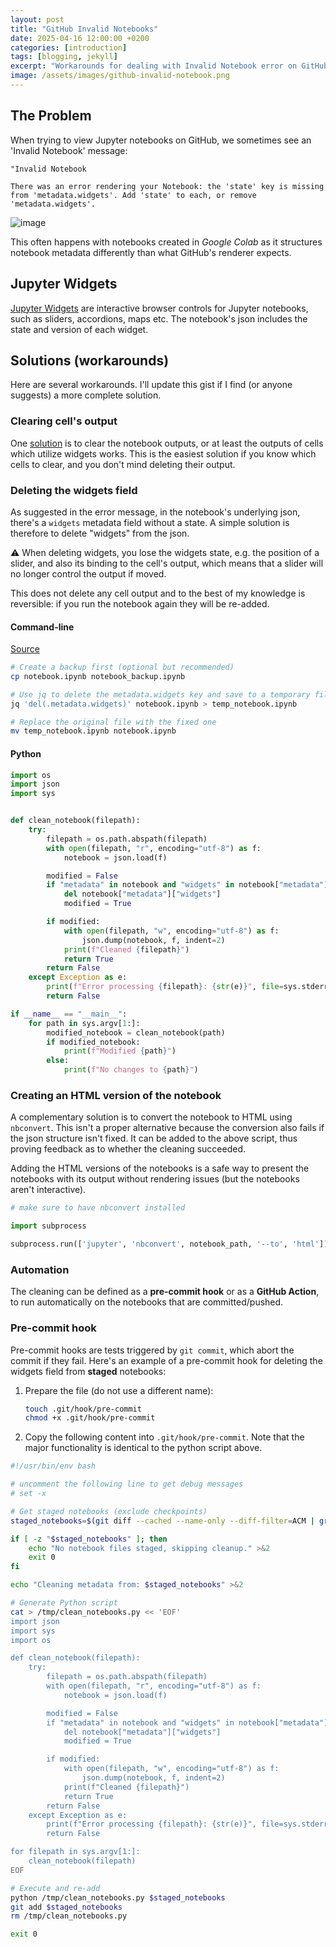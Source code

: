 ```yaml
---
layout: post
title: "GitHub Invalid Notebooks"
date: 2025-04-16 12:00:00 +0200
categories: [introduction]
tags: [blogging, jekyll]
excerpt: "Workarounds for dealing with Invalid Notebook error on GitHub"
image: /assets/images/github-invalid-notebook.png
---
```


## The Problem

When trying to view Jupyter notebooks on GitHub, we sometimes see an 'Invalid Notebook' message:

```text
"Invalid Notebook

There was an error rendering your Notebook: the 'state' key is missing from 'metadata.widgets'. Add 'state' to each, or remove 'metadata.widgets'.
```

![image](https://gist.github.com/user-attachments/assets/baacf996-4594-45b5-8d8d-0a21e3db37dd)

This often happens with notebooks created in _Google Colab_ as it structures notebook metadata differently than what GitHub's renderer expects.

## Jupyter Widgets

[Jupyter Widgets](https://ipywidgets.readthedocs.io/en/latest) are interactive browser controls for Jupyter notebooks, such as sliders, accordions, maps etc.
The notebook's json includes the state and version of each widget.

## Solutions (workarounds)

Here are several workarounds. I'll update this gist if I find (or anyone suggests) a more complete solution.

### Clearing cell's output

One [solution](https://github.com/orgs/community/discussions/155944#discussioncomment-12749143) is to clear the notebook outputs, or at least the outputs of cells which utilize widgets works. This is the easiest solution if you know which cells to clear, and you don't mind deleting their output.

### Deleting the widgets field

As suggested in the error message, in the notebook's underlying json, there's a `widgets` metadata field without a state. A simple solution is therefore to delete "widgets" from the json.

⚠️ When deleting widgets, you lose the widgets state, e.g. the position of a slider, and also its binding to the cell's output, which means that a slider will no longer control the output if moved.

This does not delete any cell output and to the best of my knowledge is reversible: if you run the notebook again they will be re-added.

#### Command-line

[Source](https://github.com/orgs/community/discussions/155944#discussioncomment-12845735)

```sh
# Create a backup first (optional but recommended)
cp notebook.ipynb notebook_backup.ipynb

# Use jq to delete the metadata.widgets key and save to a temporary file
jq 'del(.metadata.widgets)' notebook.ipynb > temp_notebook.ipynb

# Replace the original file with the fixed one
mv temp_notebook.ipynb notebook.ipynb
```

#### Python

```python
import os
import json
import sys


def clean_notebook(filepath):
    try:
        filepath = os.path.abspath(filepath)
        with open(filepath, "r", encoding="utf-8") as f:
            notebook = json.load(f)

        modified = False
        if "metadata" in notebook and "widgets" in notebook["metadata"]:
            del notebook["metadata"]["widgets"]
            modified = True

        if modified:
            with open(filepath, "w", encoding="utf-8") as f:
                json.dump(notebook, f, indent=2)
            print(f"Cleaned {filepath}")
            return True
        return False
    except Exception as e:
        print(f"Error processing {filepath}: {str(e)}", file=sys.stderr)
        return False

if __name__ == "__main__":
    for path in sys.argv[1:]:
        modified_notebook = clean_notebook(path)
        if modified_notebook:
            print(f"Modified {path}")
        else:
            print(f"No changes to {path}")
```

### Creating an HTML version of the notebook

A complementary solution is to convert the notebook to HTML using `nbconvert`.
This isn't a proper alternative because the conversion also fails if the json structure isn't fixed.
It can be added to the above script, thus proving feedback as to whether the cleaning succeeded.

Adding the HTML versions of the notebooks is a safe way to present the notebooks with its output without rendering issues (but the notebooks aren't interactive).

```python
# make sure to have nbconvert installed

import subprocess

subprocess.run(['jupyter', 'nbconvert', notebook_path, '--to', 'html'])
```

### Automation

The cleaning can be defined as a **pre-commit hook** or as a **GitHub Action**, to run automatically on the notebooks that are committed/pushed.

### Pre-commit hook

Pre-commit hooks are tests triggered by `git commit`, which abort the commit if they fail.
Here's an example of a pre-commit hook for deleting the widgets field from **staged** notebooks:

1. Prepare the file (do not use a different name):

   ```sh
   touch .git/hook/pre-commit
   chmod +x .git/hook/pre-commit
   ```

2. Copy the following content into `.git/hook/pre-commit`. Note that the major functionality is identical to the python script above.

```sh
#!/usr/bin/env bash

# uncomment the following line to get debug messages
# set -x

# Get staged notebooks (exclude checkpoints)
staged_notebooks=$(git diff --cached --name-only --diff-filter=ACM | grep '\.ipynb$' | grep -v '.ipynb_checkpoints')

if [ -z "$staged_notebooks" ]; then
    echo "No notebook files staged, skipping cleanup." >&2
    exit 0
fi

echo "Cleaning metadata from: $staged_notebooks" >&2

# Generate Python script
cat > /tmp/clean_notebooks.py << 'EOF'
import json
import sys
import os

def clean_notebook(filepath):
    try:
        filepath = os.path.abspath(filepath)
        with open(filepath, "r", encoding="utf-8") as f:
            notebook = json.load(f)

        modified = False
        if "metadata" in notebook and "widgets" in notebook["metadata"]:
            del notebook["metadata"]["widgets"]
            modified = True

        if modified:
            with open(filepath, "w", encoding="utf-8") as f:
                json.dump(notebook, f, indent=2)
            print(f"Cleaned {filepath}")
            return True
        return False
    except Exception as e:
        print(f"Error processing {filepath}: {str(e)}", file=sys.stderr)
        return False

for filepath in sys.argv[1:]:
    clean_notebook(filepath)
EOF

# Execute and re-add
python /tmp/clean_notebooks.py $staged_notebooks
git add $staged_notebooks
rm /tmp/clean_notebooks.py

exit 0
```
